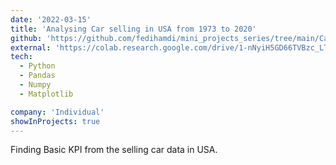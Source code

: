 ```yaml
---
date: '2022-03-15'
title: 'Analysing Car selling in USA from 1973 to 2020'
github: 'https://github.com/fedihamdi/mini_projects_series/tree/main/Car%20selling'
external: 'https://colab.research.google.com/drive/1-nNyiH5GD66TVBzc_LTShHxpQ5sQCCns?usp=sharing'
tech:
  - Python
  - Pandas
  - Numpy
  - Matplotlib

company: 'Individual'
showInProjects: true
---
```


Finding Basic KPI from the selling car data in USA.
